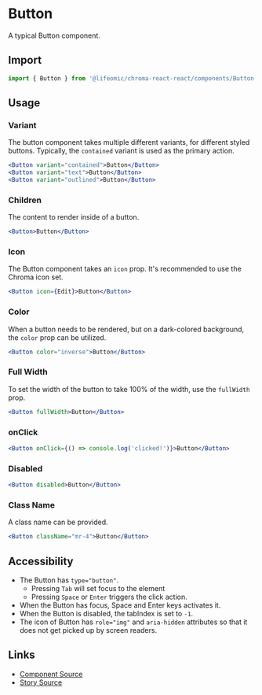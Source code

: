 # Button

A typical Button component.

## Import

```js
import { Button } from '@lifeomic/chroma-react-react/components/Button';
```

<!-- STORY -->

## Usage

### Variant

The button component takes multiple different variants, for different styled
buttons. Typically, the `contained` variant is used as the primary action.

```jsx
<Button variant="contained">Button</Button>
<Button variant="text">Button</Button>
<Button variant="outlined">Button</Button>
```

### Children

The content to render inside of a button.

```jsx
<Button>Button</Button>
```

### Icon

The Button component takes an `icon` prop. It's recommended to use the Chroma
icon set.

```jsx
<Button icon={Edit}>Button</Button>
```

### Color

When a button needs to be rendered, but on a dark-colored background, the
`color` prop can be utilized.

```jsx
<Button color="inverse">Button</Button>
```

### Full Width

To set the width of the button to take 100% of the width, use the `fullWidth`
prop.

```jsx
<Button fullWidth>Button</Button>
```

### onClick

```jsx
<Button onClick={() => console.log('clicked!')}>Button</Button>
```

### Disabled

```jsx
<Button disabled>Button</Button>
```

### Class Name

A class name can be provided.

```jsx
<Button className="mr-4">Button</Button>
```

## Accessibility

- The Button has `type="button"`.
  - Pressing `Tab` will set focus to the element
  - Pressing `Space` or `Enter` triggers the click action.
- When the Button has focus, Space and Enter keys activates it.
- When the Button is disabled, the tabIndex is set to `-1`.
- The icon of Button has `role="img"` and `aria-hidden` attributes so that it
  does not get picked up by screen readers.

## Links

- [Component Source](https://github.com/lifeomic/chroma-react/blob/master/src/components/Button/Button.tsx)
- [Story Source](https://github.com/lifeomic/chroma-react/blob/master/stories/components/Button/Button.stories.tsx)
